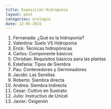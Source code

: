 ```yaml
---
title: Exposición Hidroponia
layout: post
categories: ecologia 
date: 12-05-2015
---
```


1. Fernanada: ¿Qué es la hidroponia?
2. Valentina: Suelo VS Hidroponia
3. Erick: Técnicas hidropónicas
4. Carlos: Componente bàsicos
5. Christian: Requisitos básicos para las plantas
6. Estefania: Tipos de Siembra
7. Pau: Contenedores y Germinadores
8. Jacobi: Las Semillas
9. Roberto: Siembra directa
10. Andrea: Siembra Indirecta
11. Cesar: Cultivo en Sustrato
12. Julio: Instructivo de Unicel
13. Javier: Oxigenón
